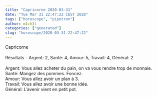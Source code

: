 ```yaml
---
title: "Capricorne 2020-03-31"
date: "Tue Mar 31 22:47:22 CEST 2020"
tags: ["horoscope", "pipotron"]
author: m1ch3l
categories: ["generated"]
slug: "horoscope/2020-03-31-22:47:22"
---
```


Capricorne<br>
<br>
Résultats - Argent: 2, Santé: 4, Amour: 5, Travail: 4, Général: 2<br>
<br>
Argent:  Vous allez acheter du pain, on va vous rendre trop de monnaie. <br>
Santé:   Mangez des pommes. Foncez.<br>
Amour:   Vous allez avoir un plan à 3. <br>
Travail: Vous allez avoir une bonne idée. <br>
Général: L’avenir vient en petit pot.<br>
